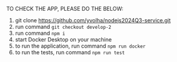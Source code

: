 TO CHECK THE APP, PLEASE DO THE BELOW:

1. git clone https://github.com/yvolha/nodejs2024Q3-service.git
2. run command ```git checkout develop-2```
3. run command ```npm i```
4. start Docker Desktop on your machine
5. to run the application, run command ```npm run docker```
6. to run the tests, run command ```npm run test```